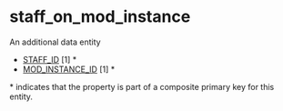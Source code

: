 # staff_on_mod_instance
An additional data entity

*  [STAFF_ID](staff.md#staff_id) [1] *
*  [MOD_INSTANCE_ID](module_instance.md#mod_instance_id) [1] *

\* indicates that the property is part of a composite primary key for this entity.